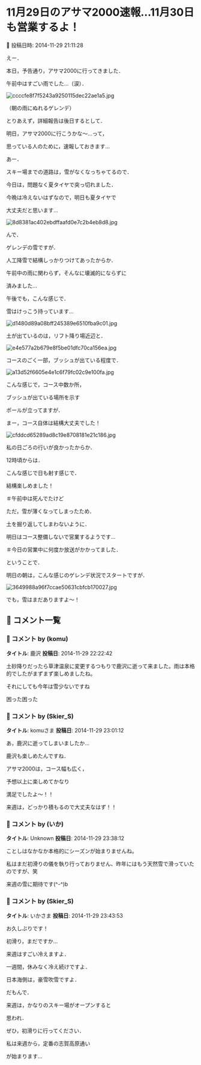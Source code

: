 # 11月29日のアサマ2000速報…11月30日も営業するよ！

📅 投稿日時: 2014-11-29 21:11:28

えー．


本日，予告通り，アサマ2000に行ってきました．


午前中はすごい雨でした…（涙）．




![ccccfe8f7f5243a9250115dec22ae1a5.jpg](images/ccccfe8f7f5243a9250115dec22ae1a5.jpg)




（朝の雨にぬれるゲレンデ）





とりあえず，詳細報告は後日するとして．


明日，アサマ2000に行こうかな～…って，


思っている人のために，速報しておきます…





あー．


スキー場までの道路は，雪がなくなっちゃてるので．


今日は，問題なく夏タイヤで突っ切れました．


今晩は冷えないはずなので，明日も夏タイヤで


大丈夫だと思います…




![8d8381ac402ebdffaafd0e7c2b4eb8d8.jpg](images/8d8381ac402ebdffaafd0e7c2b4eb8d8.jpg)







んで．


ゲレンデの雪ですが．


人工降雪で結構しっかりつけてあったからか．


午前中の雨に関わらず，そんなに壊滅的にならずに


済みました…


午後でも，こんな感じで．


雪はけっこう持っています…




![d1480d89a08bff245389e6510fba9c01.jpg](images/d1480d89a08bff245389e6510fba9c01.jpg)







土が出ているのは，リフト降り場近辺と．




![e4e577a2b679e8f5be01dfc70ca156ea.jpg](images/e4e577a2b679e8f5be01dfc70ca156ea.jpg)




コースのごく一部，ブッシュが出ている程度で．




![a13d52f6605e4e1c6f79fc02c9e100fa.jpg](images/a13d52f6605e4e1c6f79fc02c9e100fa.jpg)




こんな感じで，コース中数か所，


ブッシュが出ている場所を示す


ポールが立ってますが．





まー，コース自体は結構大丈夫でした！




![cfddcd65289ad8c19e8708181e21c186.jpg](images/cfddcd65289ad8c19e8708181e21c186.jpg)




私の日ごろの行いが良かったからか．


12時頃からは．


こんな感じで日も射す感じで．


結構楽しめました！


＃午前中は死んでたけど





ただ，雪が薄くなってしまったため．


土を掘り返してしまわないように．


明日はコース整備しないで営業するようです…


＃今日の営業中に何度か放送がかかってました．





ということで．


明日の朝は，こんな感じのゲレンデ状況でスタートですが．




![3649988a96f7ccae50631cbfcb170027.jpg](images/3649988a96f7ccae50631cbfcb170027.jpg)




でも，雪はまだありますよ～！

## 💬 コメント一覧

### 💬 コメント by (komu)
**タイトル**: 鹿沢
**投稿日**: 2014-11-29 22:22:42

土砂降りだったら草津温泉に変更するつもりで鹿沢に逝って来ました。雨は本格的でしたがまずまず楽しめましたね。

それにしても今年は雪少ないですね

困った困った

### 💬 コメント by (Skier_S)
**タイトル**: komuさま
**投稿日**: 2014-11-29 23:01:12

あ，鹿沢に逝ってしまいましたか…

鹿沢も楽しめたんですね．

アサマ2000は，コース幅も広く，

予想以上に楽しめてかなり

満足でしたよ～！！



来週は，どっかり積もるので大丈夫なはず！！

### 💬 コメント by (いか)
**タイトル**: Unknown
**投稿日**: 2014-11-29 23:38:12

ことしはなかなか本格的にシーズンが始まりませんね。

私はまだ初滑りの儀を執り行っておりません、昨年にはもう天然雪で滑っていたのですが、笑



来週の雪に期待です(^-^)b

### 💬 コメント by (Skier_S)
**タイトル**: いかさま
**投稿日**: 2014-11-29 23:43:53

お久しぶりです！

初滑り，まだですか…



来週はすごい冷えますよ．

一週間，休みなく冷え続けですよ．

日本海側は，豪雪吹雪ですよ．

だもんで．

来週は，かなりのスキー場がオープンすると

思われ．

ぜひ，初滑りに行ってください．



私は来週から，定番の志賀高原通い

が始まります…

